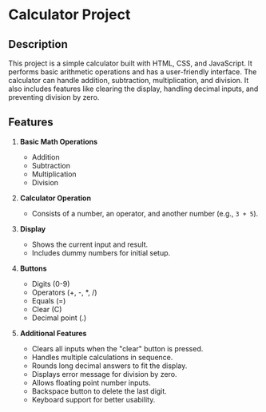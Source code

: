 # Calculator Project

## Description

This project is a simple calculator built with HTML, CSS, and JavaScript. It performs basic arithmetic operations and has a user-friendly interface. The calculator can handle addition, subtraction, multiplication, and division. It also includes features like clearing the display, handling decimal inputs, and preventing division by zero.

## Features

1. **Basic Math Operations**
   - Addition
   - Subtraction
   - Multiplication
   - Division

2. **Calculator Operation**
   - Consists of a number, an operator, and another number (e.g., `3 + 5`).

3. **Display**
   - Shows the current input and result.
   - Includes dummy numbers for initial setup.
   
4. **Buttons**
   - Digits (0-9)
   - Operators (+, -, *, /)
   - Equals (=)
   - Clear (C)
   - Decimal point (.)

5. **Additional Features**
   - Clears all inputs when the "clear" button is pressed.
   - Handles multiple calculations in sequence.
   - Rounds long decimal answers to fit the display.
   - Displays error message for division by zero.
   - Allows floating point number inputs.
   - Backspace button to delete the last digit.
   - Keyboard support for better usability.

